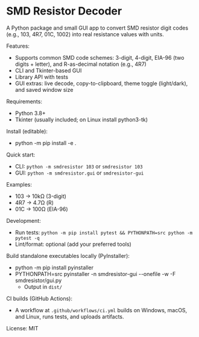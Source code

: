 # SMD Resistor Decoder

A Python package and small GUI app to convert SMD resistor digit codes (e.g., 103, 4R7, 01C, 1002) into real resistance values with units.

Features:
- Supports common SMD code schemes: 3-digit, 4-digit, EIA-96 (two digits + letter), and R-as-decimal notation (e.g., 4R7)
- CLI and Tkinter-based GUI
- Library API with tests
- GUI extras: live decode, copy-to-clipboard, theme toggle (light/dark), and saved window size

Requirements:
- Python 3.8+
- Tkinter (usually included; on Linux install python3-tk)

Install (editable):
- python -m pip install -e .

Quick start:
- CLI: `python -m smdresistor 103` or `smdresistor 103`
- GUI: `python -m smdresistor.gui` or `smdresistor-gui`

Examples:
- 103 -> 10kΩ (3-digit)
- 4R7 -> 4.7Ω (R)
- 01C -> 100Ω (EIA-96)

Development:
- Run tests: `python -m pip install pytest && PYTHONPATH=src python -m pytest -q`
- Lint/format: optional (add your preferred tools)

Build standalone executables locally (PyInstaller):
- python -m pip install pyinstaller
- PYTHONPATH=src pyinstaller -n smdresistor-gui --onefile -w -F smdresistor/gui.py
  - Output in `dist/`

CI builds (GitHub Actions):
- A workflow at `.github/workflows/ci.yml` builds on Windows, macOS, and Linux, runs tests, and uploads artifacts.

License: MIT
